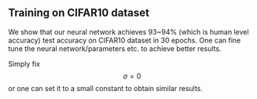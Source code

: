 ## Training on CIFAR10 dataset
We show that our neural network achieves 93~94% (which is human level accuracy) test accuracy on CIFAR10 dataset in 30 epochs. One can fine tune the 
neural network/parameters etc. to achieve better results. 

Simply fix 
$$\sigma = 0$$ or one can set it to a small constant to obtain similar results. 
